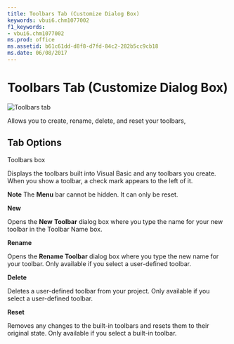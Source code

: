 ```yaml
---
title: Toolbars Tab (Customize Dialog Box)
keywords: vbui6.chm1077002
f1_keywords:
- vbui6.chm1077002
ms.prod: office
ms.assetid: b61c61dd-d8f8-d7fd-84c2-282b5cc9cb18
ms.date: 06/08/2017
---
```



# Toolbars Tab (Customize Dialog Box)


![Toolbars tab](images/toolbtab_ZA01201771.gif)



Allows you to create, rename, delete, and reset your toolbars,

## Tab Options

Toolbars box

Displays the toolbars built into Visual Basic and any toolbars you create. When you show a toolbar, a check mark appears to the left of it.


 **Note**  The  **Menu** bar cannot be hidden. It can only be reset.

 **New**

Opens the  **New** **Toolbar** dialog box where you type the name for your new toolbar in the Toolbar Name box.

 **Rename**

Opens the  **Rename Toolbar** dialog box where you type the new name for your toolbar. Only available if you select a user-defined toolbar.

 **Delete**

Deletes a user-defined toolbar from your project. Only available if you select a user-defined toolbar.

 **Reset**

Removes any changes to the built-in toolbars and resets them to their original state. Only available if you select a built-in toolbar.


